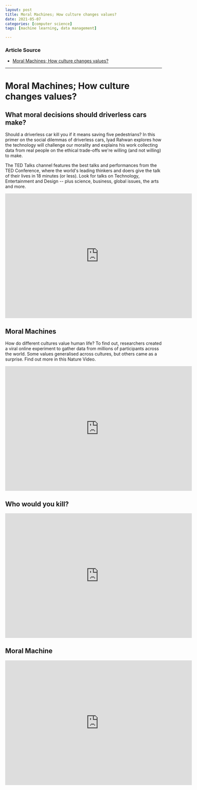 ```yaml
---
layout: post
title: Moral Machines; How culture changes values​?
date: 2021-05-07
categories: [computer science]
tags: [machine learning, data management]

---
```


### Article Source

* [Moral Machines; How culture changes values​?](https://www.youtube.com/watch?v=jPo6bby-Fcg)

---

# Moral Machines; How culture changes values​?

## What moral decisions should driverless cars make? 

Should a driverless car kill you if it means saving five pedestrians? In this primer on the social dilemmas of driverless cars, Iyad Rahwan explores how the technology will challenge our morality and explains his work collecting data from real people on the ethical trade-offs we're willing (and not willing) to make.

The TED Talks channel features the best talks and performances from the TED Conference, where the world's leading thinkers and doers give the talk of their lives in 18 minutes (or less). Look for talks on Technology, Entertainment and Design -- plus science, business, global issues, the arts and more.

<iframe width="600" height="400" src="https://www.youtube.com/embed/tb-WdVA4_bo" title="YouTube video player" frameborder="0" allow="accelerometer; autoplay; clipboard-write; encrypted-media; gyroscope; picture-in-picture" allowfullscreen></iframe>


## Moral Machines

How do different cultures value human life? To find out, researchers created a viral online experiment to gather data from millions of participants across the world. Some values generalised across cultures, but others came as a surprise. Find out more in this Nature Video.

<iframe width="600" height="400" src="https://www.youtube.com/embed/jPo6bby-Fcg" title="YouTube video player" frameborder="0" allow="accelerometer; autoplay; clipboard-write; encrypted-media; gyroscope; picture-in-picture" allowfullscreen></iframe>

## Who would you kill?

<iframe width="600" height="400" src="https://www.youtube.com/embed/bThajoCIJng" title="YouTube video player" frameborder="0" allow="accelerometer; autoplay; clipboard-write; encrypted-media; gyroscope; picture-in-picture" allowfullscreen></iframe>

## Moral Machine

<iframe width="600" height="400" src="https://www.youtube.com/embed/z-PLjrsutD8" title="YouTube video player" frameborder="0" allow="accelerometer; autoplay; clipboard-write; encrypted-media; gyroscope; picture-in-picture" allowfullscreen></iframe>